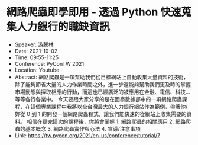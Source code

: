 # 網路爬蟲即學即用 - 透過 Python 快速蒐集人力銀行的職缺資訊

- Speaker: 游騰林
- Date: 2021-10-02
- Time: 09:55-11:25
- Conference: PyConTW 2021
- Location: Youtube
- Abstract: 網路爬蟲是一項幫助我們從目標網站上自動收集大量資料的技術，除了能夠節省大量的人力作業時間之外，進一步還能夠幫助我們更及時的掌握市場動態與採取相應的行動，而這也已經廣泛的被應用在金融、電信、科技...等等各行各業中。 今天要跟大家分享的是在國泰數據部中的一項網路爬蟲課程，在這個專業課程中我將以全台灣最大的人力銀行網站作為範例，帶著你/妳從 0 到 1 的開發一個網路爬蟲程式，讓我們能快速的從網站上收集需要的資料。 相信在聽完這次的課程後，你將會掌握 1. 網路爬蟲的相關應用 2. 網路爬蟲的基本概念 3. 網路爬蟲實作與心法 4. 宣導/注意事項
- Link: https://tw.pycon.org/2021/en-us/conference/tutorial/7
